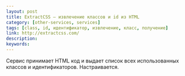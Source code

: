 ```yaml
---
layout: post
title: ExtractCSS — извлечение классов и id из HTML
category: [other-services, services]
tags: [class, id, идентификатор, извлечение, класс, получение]
link: http://extractcss.com/
description:
keywords:
---
```


<p>Сервис принимает HTML код и выдает список всех использованных классов и идентификаторов. Настраивается.</p>
